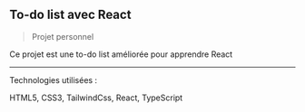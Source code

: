 ## To-do list avec React

> Projet personnel

Ce projet est une to-do list améliorée pour apprendre React

-----

Technologies utilisées : 

HTML5, CSS3, TailwindCss, React, TypeScript
